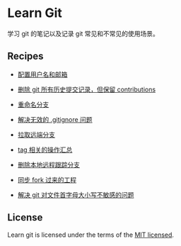 # Learn Git

学习 git 的笔记以及记录 git 常见和不常见的使用场景。

## Recipes

- [配置用户名和邮箱](./docs/configUsernameAndEmail.md)

- [删除 git 所有历史提交记录，但保留 contributions](./docs/clearAllComment.md)

- [重命名分支](./docs/renameBranchName.md)

- [解决无效的 .gitignore 问题](./docs/invalidGitIgnore.md)

- [拉取远端分支](./docs/fetchRemoteBranch.md)

- [tag 相关的操作汇总](./docs/tags.md)

- [删除本地远程跟踪分支](./docs/clearRemoteBranch.md)

- [同步 fork 过来的工程](./docs/syncFork.md)

- [解决 git 对文件首字母大小写不敏感的问题](./docs/caseSense.md)

## License

Learn git is licensed under the terms of the [MIT licensed](https://opensource.org/licenses/MIT).
